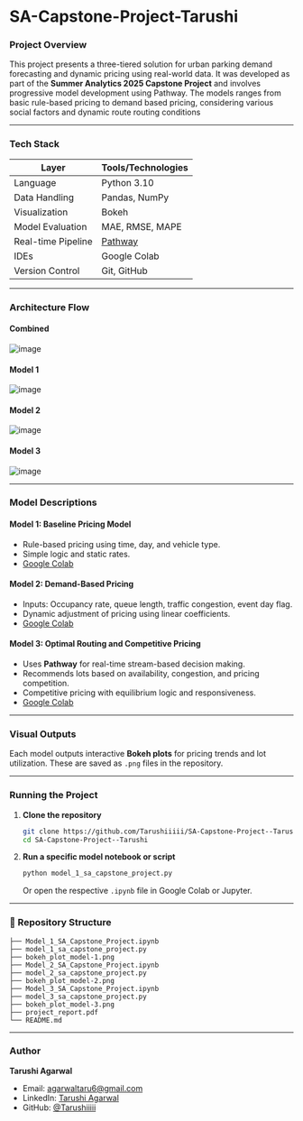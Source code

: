# SA-Capstone-Project-Tarushi

###  Project Overview

This project presents a three-tiered solution for urban parking demand forecasting and dynamic pricing using real-world data. It was developed as part of the **Summer Analytics 2025 Capstone Project** and involves progressive model development using Pathway. The models ranges from  basic rule-based pricing to demand based pricing, considering various social factors and dynamic route routing conditions

----
###  Tech Stack

| Layer              | Tools/Technologies             |
| ------------------ | ------------------------------ |
| Language           | Python 3.10                     |
| Data Handling      | Pandas, NumPy                  |
| Visualization      | Bokeh                          |
| Model Evaluation   | MAE, RMSE, MAPE                |
| Real-time Pipeline | [Pathway](https://pathway.com) |
| IDEs               | Google Colab                   |
| Version Control    | Git, GitHub                    |

---

### Architecture Flow

#### **Combined**
![image](https://github.com/user-attachments/assets/0a39ff1d-1bf7-4d2c-b534-a127ccec0329)

#### **Model 1**
![image](https://github.com/user-attachments/assets/978be946-c57a-4b07-bb73-8b524553c1b8)

#### **Model 2**
![image](https://github.com/user-attachments/assets/d138d5a5-c142-49e1-b386-77542c9c089c)

#### **Model 3**
![image](https://github.com/user-attachments/assets/28828ab5-6d17-41da-bdef-2f0d2311a147)

---

### Model Descriptions

#### **Model 1: Baseline Pricing Model**

* Rule-based pricing using time, day, and vehicle type.
* Simple logic and static rates.
* [Google Colab](https://colab.research.google.com/github/Tarushiiiii/SA-Capstone-Project--Tarushi/blob/main/Model_1_SA_Capstone_Project.ipynb)

#### **Model 2: Demand-Based Pricing**

* Inputs: Occupancy rate, queue length, traffic congestion, event day flag.
* Dynamic adjustment of pricing using linear coefficients.
* [Google Colab](https://colab.research.google.com/github/Tarushiiiii/SA-Capstone-Project--Tarushi/blob/main/Model_2_SA_Capstone_Project.ipynb)

#### **Model 3: Optimal Routing and Competitive Pricing**

* Uses **Pathway** for real-time stream-based decision making.
* Recommends lots based on availability, congestion, and pricing competition.
* Competitive pricing with equilibrium logic and responsiveness.
* [Google Colab](https://colab.research.google.com/github/Tarushiiiii/SA-Capstone-Project--Tarushi/blob/main/Model_3_SA_Capstone_Project.ipynb)

---

### Visual Outputs

Each model outputs interactive **Bokeh plots** for pricing trends and lot utilization. These are saved as `.png` files in the repository.

---

### Running the Project

1. **Clone the repository**

   ```bash
   git clone https://github.com/Tarushiiiii/SA-Capstone-Project--Tarushi.git
   cd SA-Capstone-Project--Tarushi
   ```

2. **Run a specific model notebook or script**

   ```bash
   python model_1_sa_capstone_project.py
   ```

   Or open the respective `.ipynb` file in Google Colab or Jupyter.

---

### 📁 Repository Structure

```
├── Model_1_SA_Capstone_Project.ipynb
├── model_1_sa_capstone_project.py
├── bokeh_plot_model-1.png
├── Model_2_SA_Capstone_Project.ipynb
├── model_2_sa_capstone_project.py
├── bokeh_plot_model-2.png
├── Model_3_SA_Capstone_Project.ipynb
├── model_3_sa_capstone_project.py
├── bokeh_plot_model-3.png
├── project_report.pdf
└── README.md
```

---

### Author

**Tarushi Agarwal**
- Email: [agarwaltaru6@gmail.com](mailto:agarwaltaru6@gmail.com)
- LinkedIn: [Tarushi Agarwal](https://www.linkedin.com/in/tarushi-agarwal-ba0a5a325/)
- GitHub: [@Tarushiiiii](https://github.com/Tarushiiiii)
